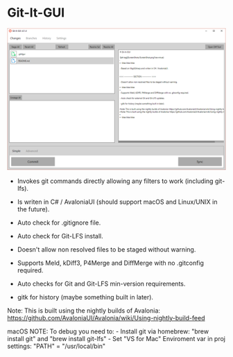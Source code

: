 # Git-It-GUI

![alt tag](ScreenShots/Changes.png?raw=true)


- Invokes git commands directly allowing any filters to work (including git-lfs).

- Is writen in C# / AvaloniaUI (should support macOS and Linux/UNIX in the future).

- Auto check for .gitignore file.

- Auto check for Git-LFS install.

- Doesn't allow non resolved files to be staged without warning.

- Supports Meld, kDiff3, P4Merge and DiffMerge with no .gitconfig required.

- Auto checks for Git and Git-LFS min-version requirements.

- gitk for history (maybe something built in later).

Note: This is built using the nightly builds of Avalonia: https://github.com/AvaloniaUI/Avalonia/wiki/Using-nightly-build-feed

macOS NOTE: To debug you need to:
    - Install git via homebrew: "brew install git" and "brew install git-lfs"
    - Set "VS for Mac" Enviroment var in proj settings: "PATH" = "/usr/local/bin"
